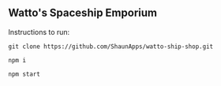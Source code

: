 
## Watto's Spaceship Emporium

Instructions to run:

`git clone https://github.com/ShaunApps/watto-ship-shop.git`

`npm i`

`npm start`
